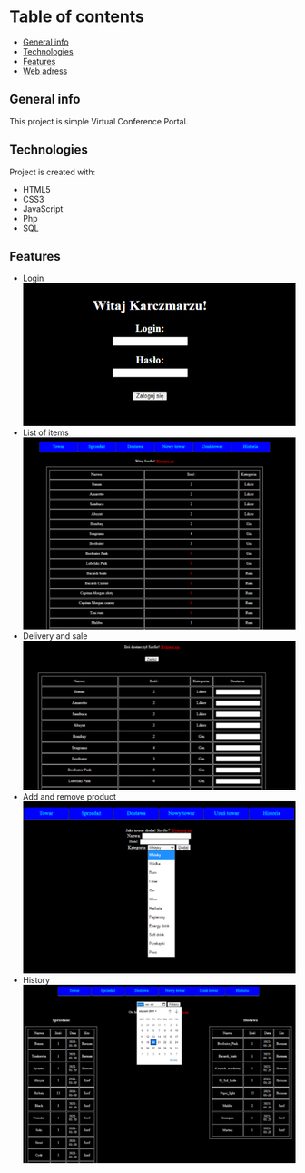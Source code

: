 # Table of contents
* [General info](#general-info)
* [Technologies](#technologies)
* [Features](#Features)
* [Web adress](#web-adress)
## General info
This project is simple Virtual Conference Portal.
	
## Technologies
Project is created with:
* HTML5
* CSS3
* JavaScript
* Php
* SQL
	
## Features
* Login 
![](images/login.png)
* List of items
![](images/towar.png)
* Delivery and sale
![](images/dostawa.png)
* Add and remove product
![](images/dodawanie.png)
* History
![](images/historia.png)




